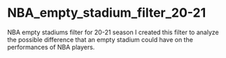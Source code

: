 # NBA_empty_stadium_filter_20-21
NBA empty stadiums filter for 20-21 season
I created this filter to analyze the possible difference that an empty stadium could have on the performances of NBA players. 
